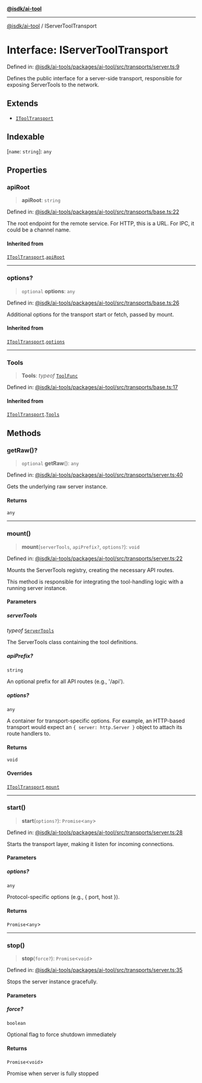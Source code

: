 [**@isdk/ai-tool**](../README.md)

***

[@isdk/ai-tool](../globals.md) / IServerToolTransport

# Interface: IServerToolTransport

Defined in: [@isdk/ai-tools/packages/ai-tool/src/transports/server.ts:9](https://github.com/isdk/ai-tool.js/blob/e883e341c67e937e7d3a3e95e8bc56844896f5a3/src/transports/server.ts#L9)

Defines the public interface for a server-side transport,
responsible for exposing ServerTools to the network.

## Extends

- [`IToolTransport`](IToolTransport.md)

## Indexable

\[`name`: `string`\]: `any`

## Properties

### apiRoot

> **apiRoot**: `string`

Defined in: [@isdk/ai-tools/packages/ai-tool/src/transports/base.ts:22](https://github.com/isdk/ai-tool.js/blob/e883e341c67e937e7d3a3e95e8bc56844896f5a3/src/transports/base.ts#L22)

The root endpoint for the remote service.
For HTTP, this is a URL. For IPC, it could be a channel name.

#### Inherited from

[`IToolTransport`](IToolTransport.md).[`apiRoot`](IToolTransport.md#apiroot)

***

### options?

> `optional` **options**: `any`

Defined in: [@isdk/ai-tools/packages/ai-tool/src/transports/base.ts:26](https://github.com/isdk/ai-tool.js/blob/e883e341c67e937e7d3a3e95e8bc56844896f5a3/src/transports/base.ts#L26)

Additional options for the transport start or fetch, passed by mount.

#### Inherited from

[`IToolTransport`](IToolTransport.md).[`options`](IToolTransport.md#options)

***

### Tools

> **Tools**: *typeof* [`ToolFunc`](../classes/ToolFunc.md)

Defined in: [@isdk/ai-tools/packages/ai-tool/src/transports/base.ts:17](https://github.com/isdk/ai-tool.js/blob/e883e341c67e937e7d3a3e95e8bc56844896f5a3/src/transports/base.ts#L17)

#### Inherited from

[`IToolTransport`](IToolTransport.md).[`Tools`](IToolTransport.md#tools)

## Methods

### getRaw()?

> `optional` **getRaw**(): `any`

Defined in: [@isdk/ai-tools/packages/ai-tool/src/transports/server.ts:40](https://github.com/isdk/ai-tool.js/blob/e883e341c67e937e7d3a3e95e8bc56844896f5a3/src/transports/server.ts#L40)

Gets the underlying raw server instance.

#### Returns

`any`

***

### mount()

> **mount**(`serverTools`, `apiPrefix?`, `options?`): `void`

Defined in: [@isdk/ai-tools/packages/ai-tool/src/transports/server.ts:22](https://github.com/isdk/ai-tool.js/blob/e883e341c67e937e7d3a3e95e8bc56844896f5a3/src/transports/server.ts#L22)

Mounts the ServerTools registry, creating the necessary API routes.

This method is responsible for integrating the tool-handling logic with a
running server instance.

#### Parameters

##### serverTools

*typeof* [`ServerTools`](../classes/ServerTools.md)

The ServerTools class containing the tool definitions.

##### apiPrefix?

`string`

An optional prefix for all API routes (e.g., '/api').

##### options?

`any`

A container for transport-specific options. For example,
  an HTTP-based transport would expect an `{ server: http.Server }` object
  to attach its route handlers to.

#### Returns

`void`

#### Overrides

[`IToolTransport`](IToolTransport.md).[`mount`](IToolTransport.md#mount)

***

### start()

> **start**(`options?`): `Promise`\<`any`\>

Defined in: [@isdk/ai-tools/packages/ai-tool/src/transports/server.ts:28](https://github.com/isdk/ai-tool.js/blob/e883e341c67e937e7d3a3e95e8bc56844896f5a3/src/transports/server.ts#L28)

Starts the transport layer, making it listen for incoming connections.

#### Parameters

##### options?

`any`

Protocol-specific options (e.g., { port, host }).

#### Returns

`Promise`\<`any`\>

***

### stop()

> **stop**(`force?`): `Promise`\<`void`\>

Defined in: [@isdk/ai-tools/packages/ai-tool/src/transports/server.ts:35](https://github.com/isdk/ai-tool.js/blob/e883e341c67e937e7d3a3e95e8bc56844896f5a3/src/transports/server.ts#L35)

Stops the server instance gracefully.

#### Parameters

##### force?

`boolean`

Optional flag to force shutdown immediately

#### Returns

`Promise`\<`void`\>

Promise<void> when server is fully stopped
